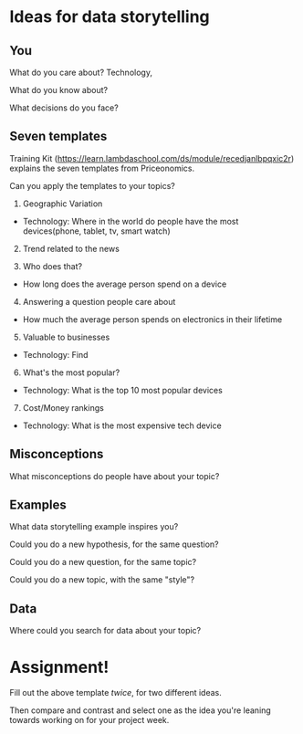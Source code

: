 # Ideas for data storytelling

## You

What do you care about?
Technology, 

What do you know about?


What decisions do you face?


## Seven templates

Training Kit (https://learn.lambdaschool.com/ds/module/recedjanlbpqxic2r) explains the seven templates from Priceonomics.

Can you apply the templates to your topics? 

1. Geographic Variation
  * Technology: Where in the world do people have the most devices(phone, tablet, tv, smart watch)

2. Trend related to the news


3. Who does that?
  * How long does the average person spend on a device

4. Answering a question people care about
  * How much the average person spends on electronics in their lifetime


5. Valuable to businesses
  * Technology: Find

6. What's the most popular?
  * Technology: What is the top 10 most popular devices

7. Cost/Money rankings
  * Technology: What is the most expensive tech device

## Misconceptions

What misconceptions do people have about your topic?


## Examples

What data storytelling example inspires you?


Could you do a new hypothesis, for the same question?


Could you do a new question, for the same topic?


Could you do a new topic, with the same "style"?


## Data

Where could you search for data about your topic?


# Assignment!

Fill out the above template *twice*, for two different ideas.

Then compare and contrast and select one as the idea you're leaning towards
working on for your project week.
